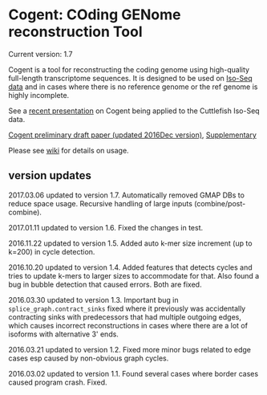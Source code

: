 # Cogent: COding GENome reconstruction Tool

Current version: 1.7

Cogent is a tool for reconstructing the coding genome using high-quality full-length transcriptome sequences. It is designed to be used on [Iso-Seq data](https://github.com/PacificBiosciences/cDNA_primer/wiki) and in cases where there is no reference genome or the ref genome is highly incomplete. 

See a [recent presentation](https://www.dropbox.com/s/mn6hwhguh0pqceu/20160106_Cogent_developers_conference_slides_Cuttlefish.pdf?dl=0) on Cogent being applied to the Cuttlefish Iso-Seq data. 

[Cogent preliminary draft paper (updated 2016Dec version)](https://www.dropbox.com/s/kz0gi7qg0w82k9a/20161026_Cogent_manuscript_forGitHub.pdf?dl=0), [Supplementary](https://www.dropbox.com/s/37412o8glvnfhf9/20161026_Cogent_ManuscriptPlusSupplement_forGitHub.pdf?dl=0)

Please see [wiki](https://github.com/Magdoll/Cogent/wiki) for details on usage.


## version updates
2017.03.06  updated to version 1.7. Automatically removed GMAP DBs to reduce space usage. Recursive handling of large inputs (combine/post-combine).

2017.01.11  updated to version 1.6. Fixed the changes in test.

2016.11.22  updated to version 1.5. Added auto k-mer size increment (up to k=200) in cycle detection.

2016.10.20  updated to version 1.4. Added features that detects cycles and tries to update k-mers to larger sizes to accommodate for that. Also found a bug in bubble detection that caused errors. Both are fixed.

2016.03.30  updated to version 1.3. Important bug in `splice_graph.contract_sinks` fixed where it previously was accidentally contracting sinks with predecessors that had multiple outgoing edges, which causes incorrect reconstructions in cases where there are a lot of isoforms with alternative 3' ends.

2016.03.21  updated to version 1.2. Fixed more minor bugs related to edge cases esp caused by non-obvious graph cycles.

2016.03.02  updated to version 1.1. Found several cases where border cases caused program crash. Fixed.

